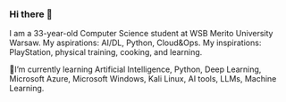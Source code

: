 ### Hi there 👋

I am a 33-year-old Computer Science student at WSB Merito University Warsaw. My aspirations: AI/DL, Python, Cloud&Ops. My inspirations: PlayStation, physical training, cooking, and learning.

🌱I’m currently learning Artificial Intelligence, Python, Deep Learning, Microsoft Azure, Microsoft Windows, Kali Linux, AI tools, LLMs, Machine Learning.
